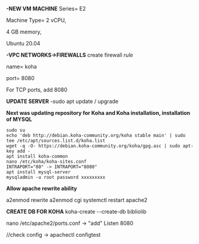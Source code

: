 **-NEW VM MACHINE**
Series= E2

Machine Type= 2 vCPU, 

4 GB memory, 

Ubuntu 20.04

**-VPC NETWORKS->FIREWALLS**
create firewall _rule_

name= koha

port= 8080

For TCP ports, add 8080


**UPDATE SERVER**
-sudo apt update / upgrade

**Next was updating repository for Koha and Koha installation, installation of MYSQL**
```
sudo su
echo 'deb http://debian.koha-community.org/koha stable main' | sudo tee /etc/apt/sources.list.d/koha.list
wget -q -O- https://debian.koha-community.org/koha/gpg.asc | sudo apt-key add -
apt install koha-common
nano /etc/koha/koha-sites.conf
INTRAPORT="80" -> INTRAPORT="8080"
apt install mysql-server
mysqladmin -u root password xxxxxxxxx
```

**Allow apache rewrite ability**

a2enmod rewrite
a2enmod cgi 
systemctl restart apache2


**CREATE DB FOR KOHA**
koha-create --create-db bibliolib

nano /etc/apache2/ports.conf -> "add" Listen 8080

//check config -> apachectl configtest





